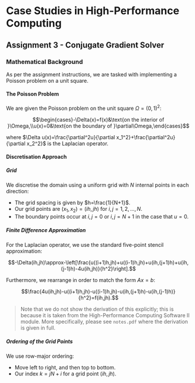 # Case Studies in High-Performance Computing

## Assignment 3 - Conjugate Gradient Solver

### Mathematical Background

As per the assignment instructions, we are tasked with implementing a Poisson problem on a unit square.

#### The Poisson Problem

We are given the Poisson problem on the unit square $\Omega=(0,1)^2$:

```math
\begin{cases}-\Delta(x)=f(x)&\text{on the interior of }\Omega,\\u(x)=0&\text{on the boundary of }\partial\Omega,\end{cases}
```

where $\Delta u(x)=\frac{\partial^2u}{\partial x_1^2}+\frac{\partial^2u}{\partial x_2^2}$ is the Laplacian operator.

#### Discretisation Approach

##### Grid

We discretise the domain using a uniform grid with $N$ internal points in each direction:

- The grid spacing is given by $h=\frac{1}{N+1}$.
- Our grid points are $(x_1,x_2)=(ih,jh)$ for $i,j=1,2,\ldots,N$.
- The boundary points occur at $i,j=0$ or $i,j=N+1$ in the case that $u=0$.

##### Finite Difference Approximation

For the Laplacian operator, we use the standard five-point stencil approximation:

```math
-\Delta(ih,jh)\approx-\left[\frac{u((i+1)h,jh)+u((i-1)h,jh)+u(ih,(j+1)h)+u(ih,(j-1)h)-4u(ih,jh)}{h^2}\right].
```

Furthermore, we rearrange in order to match the form $Ax=b$:

```math
\frac{4u(ih,jh)-u((i+1)h,jh)-u((i-1)h,jh)-u(ih,(j+1)h)-u(ih,(j-1)h)}{h^2}=f(ih,jh).
```

> Note that we do not show the derivation of this explicitly; this is because it is taken from the High-Performance Computing Software II module. More specifically, please see `notes.pdf` where the derivation is given in full.

##### Ordering of the Grid Points

We use row-major ordering:

- Move left to right, and then top to bottom.
- Our index $k=jN+i$ for a grid point $(ih,jh)$.

